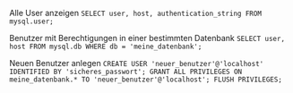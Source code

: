 Alle User anzeigen
```SELECT user, host, authentication_string FROM mysql.user;```

Benutzer mit Berechtigungen in einer bestimmten Datenbank
```SELECT user, host FROM mysql.db WHERE db = 'meine_datenbank';```

Neuen Benutzer anlegen
```CREATE USER 'neuer_benutzer'@'localhost' IDENTIFIED BY 'sicheres_passwort'; GRANT ALL PRIVILEGES ON meine_datenbank.* TO 'neuer_benutzer'@'localhost'; FLUSH PRIVILEGES;```